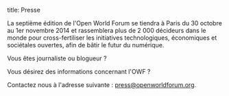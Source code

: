 title: Presse

La septième édition de l'Open World Forum se tiendra à Paris du 30 octobre au 1er novembre 2014 et rassemblera plus de 2 000 décideurs dans le monde pour cross-fertiliser les initiatives technologiques, économiques et sociétales ouvertes, afin de bâtir le futur du numérique.

Vous êtes journaliste ou blogueur ?

Vous désirez des informations concernant l'OWF ?

Contactez nous à l'adresse suivante : [press@openworldforum.org][4].

 [4]: mailto:press%40openworldforum.org
